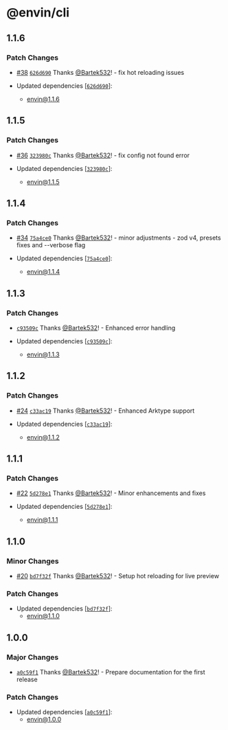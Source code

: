 # @envin/cli

## 1.1.6

### Patch Changes

- [#38](https://github.com/turbostarter/envin/pull/38) [`626d690`](https://github.com/turbostarter/envin/commit/626d690a72fa55a1f717644ea482f1490884df48) Thanks [@Bartek532](https://github.com/Bartek532)! - fix hot reloading issues

- Updated dependencies [[`626d690`](https://github.com/turbostarter/envin/commit/626d690a72fa55a1f717644ea482f1490884df48)]:
  - envin@1.1.6

## 1.1.5

### Patch Changes

- [#36](https://github.com/turbostarter/envin/pull/36) [`323980c`](https://github.com/turbostarter/envin/commit/323980cb33d8ef48a6b9386ba1fd0d0d5bf48387) Thanks [@Bartek532](https://github.com/Bartek532)! - fix config not found error

- Updated dependencies [[`323980c`](https://github.com/turbostarter/envin/commit/323980cb33d8ef48a6b9386ba1fd0d0d5bf48387)]:
  - envin@1.1.5

## 1.1.4

### Patch Changes

- [#34](https://github.com/turbostarter/envin/pull/34) [`75a4ce0`](https://github.com/turbostarter/envin/commit/75a4ce097262c2f661c984246419abef60c2e302) Thanks [@Bartek532](https://github.com/Bartek532)! - minor adjustments - zod v4, presets fixes and --verbose flag

- Updated dependencies [[`75a4ce0`](https://github.com/turbostarter/envin/commit/75a4ce097262c2f661c984246419abef60c2e302)]:
  - envin@1.1.4

## 1.1.3

### Patch Changes

- [`c93509c`](https://github.com/turbostarter/envin/commit/c93509c573fdacc24d0be541b2339e3ef6f76ebe) Thanks [@Bartek532](https://github.com/Bartek532)! - Enhanced error handling

- Updated dependencies [[`c93509c`](https://github.com/turbostarter/envin/commit/c93509c573fdacc24d0be541b2339e3ef6f76ebe)]:
  - envin@1.1.3

## 1.1.2

### Patch Changes

- [#24](https://github.com/turbostarter/envin/pull/24) [`c33ac19`](https://github.com/turbostarter/envin/commit/c33ac1940469bcd437b4665b1ac27c2d46509c15) Thanks [@Bartek532](https://github.com/Bartek532)! - Enhanced Arktype support

- Updated dependencies [[`c33ac19`](https://github.com/turbostarter/envin/commit/c33ac1940469bcd437b4665b1ac27c2d46509c15)]:
  - envin@1.1.2

## 1.1.1

### Patch Changes

- [#22](https://github.com/turbostarter/envin/pull/22) [`5d278e1`](https://github.com/turbostarter/envin/commit/5d278e16b0ad7557c021bfd445ce0527727125c2) Thanks [@Bartek532](https://github.com/Bartek532)! - Minor enhancements and fixes

- Updated dependencies [[`5d278e1`](https://github.com/turbostarter/envin/commit/5d278e16b0ad7557c021bfd445ce0527727125c2)]:
  - envin@1.1.1

## 1.1.0

### Minor Changes

- [#20](https://github.com/turbostarter/envin/pull/20) [`bd7f32f`](https://github.com/turbostarter/envin/commit/bd7f32fd796af56ffa0bdb986c681a9c9d41a8d3) Thanks [@Bartek532](https://github.com/Bartek532)! - Setup hot reloading for live preview

### Patch Changes

- Updated dependencies [[`bd7f32f`](https://github.com/turbostarter/envin/commit/bd7f32fd796af56ffa0bdb986c681a9c9d41a8d3)]:
  - envin@1.1.0

## 1.0.0

### Major Changes

- [`a0c59f1`](https://github.com/turbostarter/envin/commit/a0c59f1a12f8ad08096fcb68548cae7c622e8acf) Thanks [@Bartek532](https://github.com/Bartek532)! - Prepare documentation for the first release

### Patch Changes

- Updated dependencies [[`a0c59f1`](https://github.com/turbostarter/envin/commit/a0c59f1a12f8ad08096fcb68548cae7c622e8acf)]:
  - envin@1.0.0
